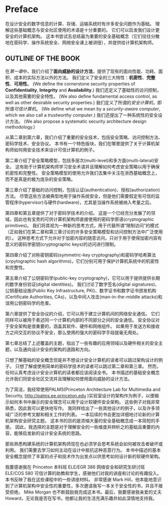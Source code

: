 # Preface

在设计安全的数字信息的计算、存储、运输系统时有许多安全问题作为基础。
理解这些基础概念与安全社区使用的术语是十分重要的。
它们可以启发我们设计更安全的计算机架构。
这本书尝试去总结最为重要的安全基础概念（它们往往分散地在密码学、操作系统安全、网络安全课上被讲授），并提供给计算机架构师。

## OUTLINE OF THE BOOK

在*第一章*中，我们介绍了**面向威胁的设计方法**，提供了现有的面向性能、功耗、面积、成本的实际方法以外的方法。
我们定义了安全的三大特性：**机密性**、**完整性**、**可用性**。
(We define the cornerstone security properties of **Confidentiality**, **Integrity** and **Availability**.)
我们还定义了基础性的访问控制，以及其他需要的安全特性。
(We also define fundamental access control, as well as other desirable security properties.)
我们定义了所谓的*安全计算机*，即所谓*可信计算机*。
(We define what we mean by a *security-aware computer*, which we also call a *trustworthy computer*.)
我们还提出了一种系统性的安全设计方法。
(We also propose a systematic security architecture design methodology.)

从第二章到第六章，我们介绍了重要的安全技术，包括安全策略、访问控制方法、密码学技术、安全协议。
本书有一个特色版块，我们在哪里提供了关于计算机架构师如何用安全技术来设计可信计算机的例子。

第二章介绍了安全策略模型，包括多层次(multi-level)和多方面(multi-lateral)安全。
这有助于计算机架构师学习安全术语并且理解如何考虑安全策略以用于确保机密性和完整性。
安全策略模型的使用允许我们去集中关注在浙西基础概念上，而不是真是的极为庞杂的安全策略。

第三章介绍了基础的访问控制，包括认证(authentication)、授权(authorization)方法。
尽管这些方法被典型地用于操作系统安全，但是他们需要假定有可信的监管程序(hypervisor)与硬件(hardware)，尤其是当操作系统被纳入考量之后。

第四章和第五章提供了对于密码学技术的介绍。
这是一个已经充分发展了的领域，因此也有宝贵的可供计算机架构师直接使用的密码学原语(cryptographic primitives)。
我们将其视为一种新的思考方式，用于代替所谓“限制访问”的模式（正如我们在第二章和第三章讨论的许多安全策略模型和访问控制方法中广泛使用的）。
这种思考方式下允许对于加密内容的随意访问，只对于用于使得加密内容有意义的密码学密钥(cryptographic keys)的访问进行限制。

第四章介绍了对称密钥密码(symmetric-key cryptography)和密码学哈希算法(crpytographic hash algorithms)，它们分别可用于保护计算机系统中的机密性和完整性。

第五章介绍了公钥密码学(public-key cryptography)，它可以用于提供提供长期的数字身份验证(digital identities)。
我们讨论了数字签名(digital signatures)、公钥基础设施(Public Key Infrastructure, PKI)、数字证书和数字证书颁发机构(Certificate Authorities, CAs)，以及中间人攻击(man-in-the-middle attacks)和误用公钥密码学的危害。

第六章提供了安全协议的介绍，它可以用于建立计算机间的网络安全通信。
它们同样可以被用于表述同一个计算机内部的不同部分之间的安全通信。
安全协议对于安全架构是很重要的，涵盖其软件、硬件和网络组件。
如果用于发送方和接收方之间交互的协议不安全，那么使用的强大的密码学手段就毫无用处。

第七章总结了上述覆盖的主题，指出了一些有趣的应用领域以及硬件相关的安全主题，以及通向设计安全的架构的道路和方向。

只想了解基础的安全概念但是并不想设计安全计算机的读者可以跳过架构设计的例子。
只想了解或使用简单的密码学技术的读者可以跳过第二章和第三章。
然而，任何认真考虑设计安全计算机的读者都应该阅读全书。
本书描述的基础安全概念允许我们同安全社区交流并且理解如何使用面向威胁的设计方法。

为了简洁，我经常使用PALMS(Princeton Architecture Lab for Multimedia and Security, http://palms.ee.princeton.edu )实验室设计的架构作为例子，以便揭示如何本书中展示的安全理念可以用于设计软硬件安全架构。
这些例子对我非常熟悉，因此我可以更快地写作。
我同样给出了一些其他设计的例子，以及许多领域广泛的参考文献和相关工作的列表。
一本后续的书会更加详细地讨论新的计算机架构安全研究主题。
这本书的目的是浓缩大量的安全基础概念成一本简短的手册。
因此，我选择的主题是对于理解安全的一些维度并辨析之的基础且重要的内容，能够启发新的设计安全系统的思路。

那些熟悉构建系统的计算机架构师现在也必须学会思考系统会如何被攻击者破坏或利用。
我们需要去学习如何主动在设计中抵抗这种恶意行为。
本书中描述的基本安全概念提供了丰富的点子和技术作为出发点以供思考如何设计新的软硬件架构。

我要感谢我在 Princeton 本科班 ELE/EGR 386 网络安全和研究生研讨班 ELE/COS 580 可信计算的助教和学生，感谢他们对我的讲座和讨论的有趣投入。
本书反映了我在这些课程中的一些讲座材料。
非常感谢 Mark Hill，他本能地意识到了计算机架构中安全性的重要性，多次邀请我写一本关于安全性的书，并且不接受拒绝。
Mike Morgan 也不断鼓励我完成这本书。最后，我要感谢我亲爱的丈夫 Howard，无论我是否在写书，他都让我的生活充满乐趣并如此深情地支持我。
